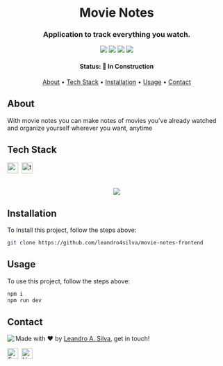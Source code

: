 <h1 align="center">
	Movie Notes
</h1>

<h3 align="center">
	Application to track everything you watch.
</h3>

<p align="center">
	<img src="https://img.shields.io/badge/PRs-welcome-brightgreen.svg?style=flat-square"/>
	<img src="https://img.shields.io/github/repo-size/leandro4silva/movie-notes-frontend?color=green"/>
	<img src="https://img.shields.io/github/last-commit/leandro4silva/movie-notes-frontend?color=green"/>
	<img src="https://img.shields.io/github/languages/count/leandro4silva/movie-notes-frontend?color=green"/>
</p>

<h4 align="center">
	Status: 🚧 In Construction
</h4>

<p align="center">
	<a href="#about">About</a> •
	<a href="#tech-stack">Tech Stack</a> •
	<a href="#installation">Installation</a> •
	<a href="#usage">Usage</a> • 
	<a href="#contact">Contact</a> 
</p>

## About

With movie notes you can make notes of movies you've already watched and organize yourself wherever you want, anytime

## Tech Stack
<img src="https://img.shields.io/badge/React-05122A?style=flat&logo=react" alt="react Badge" height="25">&nbsp;
<img src="https://img.shields.io/badge/Typescript-05122A?style=flat&logo=javascript" alt="typescript Badge" height="25">&nbsp;
<br>
<br>

<div align="center"> 
    <img src="https://i.imgur.com/8BKgQWb.png">
</div>

## Installation
To Install this project, follow the steps above:
```bash
git clone https://github.com/leandro4silva/movie-notes-frontend
```

## Usage
To use this project, follow the steps above:
```bash
npm i
npm run dev
```

## Contact
<img align="left" src="https://avatars.githubusercontent.com/leandro4silva?size=100">

Made with ❤️ by [Leandro A. Silva](https://github.com/leandro4silva), get in touch!

<a href="mailto:leandro94.a.s@gmail.com" target="_blank"><img src="https://img.shields.io/badge/Email-D14836?style=flat&logo=gmail&logoColor=white" alt="Email Badge" height="25"></a>&nbsp;
<a href="https://www.linkedin.com/in/leandro-alves-da-silva-6a441b197/" target="_blank"><img src="https://img.shields.io/badge/Linkedin-0077B5?style=flat&logo=linkedin&logoColor=white" alt="LinkedIn Badge" height="25"></a>&nbsp;

<br clear="left"/>